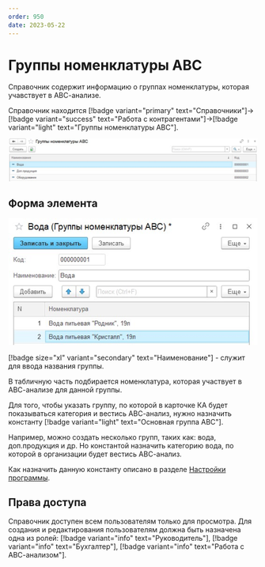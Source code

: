 ```yaml
---
order: 950
date: 2023-05-22
---
```

# Группы номенклатуры АВС

Справочник содержит информацию о группах номенклатуры, которая учавствует в АВС-анализе.

Справочник находится [!badge variant="primary" text="Справочники"]->[!badge variant="success" text="Работа с контрагентами"]->[!badge variant="light" text="Группы номенклатуры АВС"].

![Форма списка группы номенклатуры АВС](/images/Форма_списка_группы_АВС.jpg)

## Форма элемента

![](/images/Форма_элемента_группы_АВС.jpg)

[!badge size="xl" variant="secondary" text="Наименование"] - служит для ввода названия группы.

В табличную часть подбирается номенклатура, которая участвует в АВС-анализе для данной группы.


Для того, чтобы указать группу, по которой в карточке КА будет показываться категория и вестись АВС-анализ, нужно назначить константу [!badge variant="light" text="Основная группа АВС"]. 

Например, можно создать несколько групп, таких как: вода, доп.продукция и др. Но константой назначить категорию вода, по которой в организации будет вестись АВС-анализ.

Как назначить данную константу описано в разделе [Настройки программы](/1-руководство-администратора/настройки-программы/2-сервисные/).

## Права доступа

Справочник доступен всем пользователям только для просмотра. Для создания и редактирования пользователям должна быть назначена одна из ролей: [!badge variant="info" text="Руководитель"], [!badge variant="info" text="Бухгалтер"], [!badge variant="info" text="Работа с АВС-анализом"].

